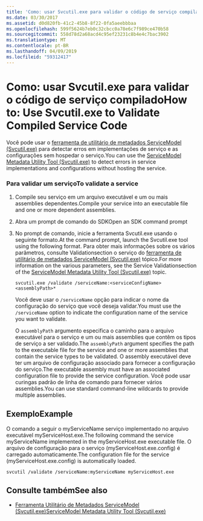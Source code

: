 ```yaml
---
title: 'Como: usar Svcutil.exe para validar o código de serviço compilado'
ms.date: 03/30/2017
ms.assetid: d0d820fb-41c2-45b8-8f22-0fa5aeebbbaa
ms.openlocfilehash: 599f5624b7eb0c32cbcc0a78e6c7f989ce470b58
ms.sourcegitcommit: 558d78d2a68acd4c95ef23231c8b4e4c7bac3902
ms.translationtype: MT
ms.contentlocale: pt-BR
ms.lasthandoff: 04/09/2019
ms.locfileid: "59312417"
---
```

# <a name="how-to-use-svcutilexe-to-validate-compiled-service-code"></a><span data-ttu-id="9d083-102">Como: usar Svcutil.exe para validar o código de serviço compilado</span><span class="sxs-lookup"><span data-stu-id="9d083-102">How to: Use Svcutil.exe to Validate Compiled Service Code</span></span>
<span data-ttu-id="9d083-103">Você pode usar o [ferramenta de utilitário de metadados ServiceModel (Svcutil.exe)](../../../../docs/framework/wcf/servicemodel-metadata-utility-tool-svcutil-exe.md) para detectar erros em implementações de serviço e as configurações sem hospedar o serviço.</span><span class="sxs-lookup"><span data-stu-id="9d083-103">You can use the [ServiceModel Metadata Utility Tool (Svcutil.exe)](../../../../docs/framework/wcf/servicemodel-metadata-utility-tool-svcutil-exe.md) to detect errors in service implementations and configurations without hosting the service.</span></span>  
  
### <a name="to-validate-a-service"></a><span data-ttu-id="9d083-104">Para validar um serviço</span><span class="sxs-lookup"><span data-stu-id="9d083-104">To validate a service</span></span>  
  
1. <span data-ttu-id="9d083-105">Compile seu serviço em um arquivo executável e um ou mais assemblies dependentes.</span><span class="sxs-lookup"><span data-stu-id="9d083-105">Compile your service into an executable file and one or more dependent assemblies.</span></span>  
  
2. <span data-ttu-id="9d083-106">Abra um prompt de comando do SDK</span><span class="sxs-lookup"><span data-stu-id="9d083-106">Open an SDK command prompt</span></span>  
  
3. <span data-ttu-id="9d083-107">No prompt de comando, inicie a ferramenta Svcutil.exe usando o seguinte formato.</span><span class="sxs-lookup"><span data-stu-id="9d083-107">At the command prompt, launch the Svcutil.exe tool using the following format.</span></span> <span data-ttu-id="9d083-108">Para obter mais informações sobre os vários parâmetros, consulte Validationsection o serviço do [ferramenta de utilitário de metadados ServiceModel (Svcutil.exe)](../../../../docs/framework/wcf/servicemodel-metadata-utility-tool-svcutil-exe.md) tópico.</span><span class="sxs-lookup"><span data-stu-id="9d083-108">For more information on the various parameters, see the Service Validationsection of the [ServiceModel Metadata Utility Tool (Svcutil.exe)](../../../../docs/framework/wcf/servicemodel-metadata-utility-tool-svcutil-exe.md) topic.</span></span>  
  
    ```  
    svcutil.exe /validate /serviceName:<serviceConfigName>  <assemblyPath>*  
    ```  
  
     <span data-ttu-id="9d083-109">Você deve usar o `/serviceName` opção para indicar o nome da configuração do serviço que você deseja validar.</span><span class="sxs-lookup"><span data-stu-id="9d083-109">You must use the `/serviceName` option to indicate the configuration name of the service you want to validate.</span></span>  
  
     <span data-ttu-id="9d083-110">O `assemblyPath` argumento especifica o caminho para o arquivo executável para o serviço e um ou mais assemblies que contêm os tipos de serviço a ser validado.</span><span class="sxs-lookup"><span data-stu-id="9d083-110">The `assemblyPath` argument specifies the path to the executable file for the service and one or more assemblies that contain the service types to be validated.</span></span> <span data-ttu-id="9d083-111">O assembly executável deve ter um arquivo de configuração associado para fornecer a configuração do serviço.</span><span class="sxs-lookup"><span data-stu-id="9d083-111">The executable assembly must have an associated configuration file to provide the service configuration.</span></span> <span data-ttu-id="9d083-112">Você pode usar curingas padrão de linha de comando para fornecer vários assemblies.</span><span class="sxs-lookup"><span data-stu-id="9d083-112">You can use standard command-line wildcards to provide multiple assemblies.</span></span>  
  
## <a name="example"></a><span data-ttu-id="9d083-113">Exemplo</span><span class="sxs-lookup"><span data-stu-id="9d083-113">Example</span></span>  
 <span data-ttu-id="9d083-114">O comando a seguir o myServiceName serviço implementado no arquivo executável myServiceHost.exe.</span><span class="sxs-lookup"><span data-stu-id="9d083-114">The following command the service myServiceName implemented in the myServiceHost.exe executable file.</span></span>  <span data-ttu-id="9d083-115">O arquivo de configuração para o serviço (myServiceHost.exe.config) é carregado automaticamente.</span><span class="sxs-lookup"><span data-stu-id="9d083-115">The configuration file for the service (myServiceHost.exe.config) is automatically loaded.</span></span>  
  
```  
svcutil /validate /serviceName:myServiceName myServiceHost.exe  
```  
  
## <a name="see-also"></a><span data-ttu-id="9d083-116">Consulte também</span><span class="sxs-lookup"><span data-stu-id="9d083-116">See also</span></span>

- [<span data-ttu-id="9d083-117">Ferramenta Utilitário de Metadados ServiceModel (Svcutil.exe)</span><span class="sxs-lookup"><span data-stu-id="9d083-117">ServiceModel Metadata Utility Tool (Svcutil.exe)</span></span>](../../../../docs/framework/wcf/servicemodel-metadata-utility-tool-svcutil-exe.md)
